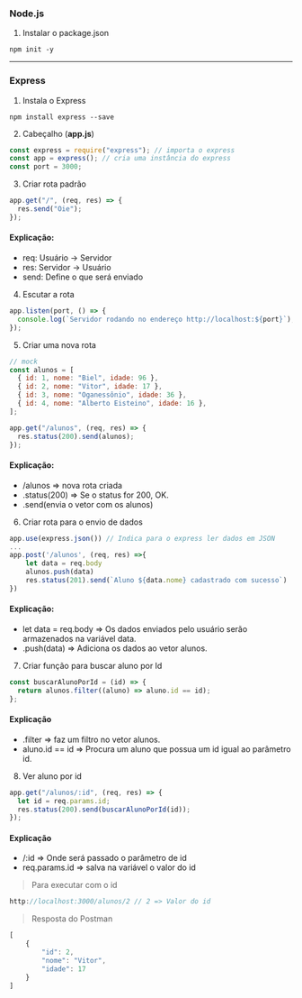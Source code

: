 ### Node.js

1. Instalar o package.json

```
npm init -y
```

---

### Express

1. Instala o Express

```
npm install express --save
```

2. Cabeçalho (**app.js**)

```js
const express = require("express"); // importa o express
const app = express(); // cria uma instância do express
const port = 3000;
```

3. Criar rota padrão

```js
app.get("/", (req, res) => {
  res.send("Oie");
});
```

#### Explicação:

- req: Usuário -> Servidor
- res: Servidor -> Usuário
- send: Define o que será enviado

4. Escutar a rota

```js
app.listen(port, () => {
  console.log(`Servidor rodando no endereço http://localhost:${port}`);
});
```

5. Criar uma nova rota

```js
// mock
const alunos = [
  { id: 1, nome: "Biel", idade: 96 },
  { id: 2, nome: "Vitor", idade: 17 },
  { id: 3, nome: "Oganessônio", idade: 36 },
  { id: 4, nome: "Alberto Eisteino", idade: 16 },
];

app.get("/alunos", (req, res) => {
  res.status(200).send(alunos);
});
```

#### Explicação:

- /alunos => nova rota criada
- .status(200) => Se o status for 200, OK.
- .send(envia o vetor com os alunos)

6. Criar rota para o envio de dados

```js
app.use(express.json()) // Indica para o express ler dados em JSON
...
app.post('/alunos', (req, res) =>{
    let data = req.body
    alunos.push(data)
    res.status(201).send(`Aluno ${data.nome} cadastrado com sucesso`)
})
```

#### Explicação:

- let data = req.body => Os dados enviados pelo usuário serão armazenados na variável data.
- .push(data) => Adiciona os dados ao vetor alunos.

7. Criar função para buscar aluno por Id

```js
const buscarAlunoPorId = (id) => {
  return alunos.filter((aluno) => aluno.id == id);
};
```

#### Explicação

- .filter => faz um filtro no vetor alunos.
- aluno.id == id => Procura um aluno que possua um id igual ao parâmetro id.

8. Ver aluno por id

```js
app.get("/alunos/:id", (req, res) => {
  let id = req.params.id;
  res.status(200).send(buscarAlunoPorId(id));
});
```

#### Explicação

- /:id => Onde será passado o parâmetro de id
- req.params.id => salva na variável o valor do id

> Para executar com o id

```js
http://localhost:3000/alunos/2 // 2 => Valor do id
```

> Resposta do Postman

```js
[
    {
        "id": 2,
        "nome": "Vitor",
        "idade": 17
    }
]
```